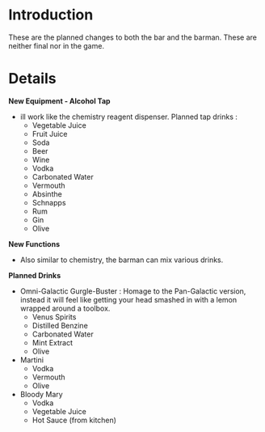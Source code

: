 # Introduction #

These are the planned changes to both the bar and the barman. These are neither final nor in the game.


# Details #

**New Equipment - Alcohol Tap**
  * ill work like the chemistry reagent dispenser. Planned tap drinks :
    * Vegetable Juice
    * Fruit Juice
    * Soda
    * Beer
    * Wine
    * Vodka
    * Carbonated Water
    * Vermouth
    * Absinthe
    * Schnapps
    * Rum
    * Gin
    * Olive

**New Functions**
  * Also similar to chemistry, the barman can mix various drinks.

**Planned Drinks**
  * Omni-Galactic Gurgle-Buster : Homage to the Pan-Galactic version, instead it will feel like getting your head smashed in with a lemon wrapped around a toolbox.
    * Venus Spirits
    * Distilled Benzine
    * Carbonated Water
    * Mint Extract
    * Olive
  * Martini
    * Vodka
    * Vermouth
    * Olive
  * Bloody Mary
    * Vodka
    * Vegetable Juice
    * Hot Sauce (from kitchen)